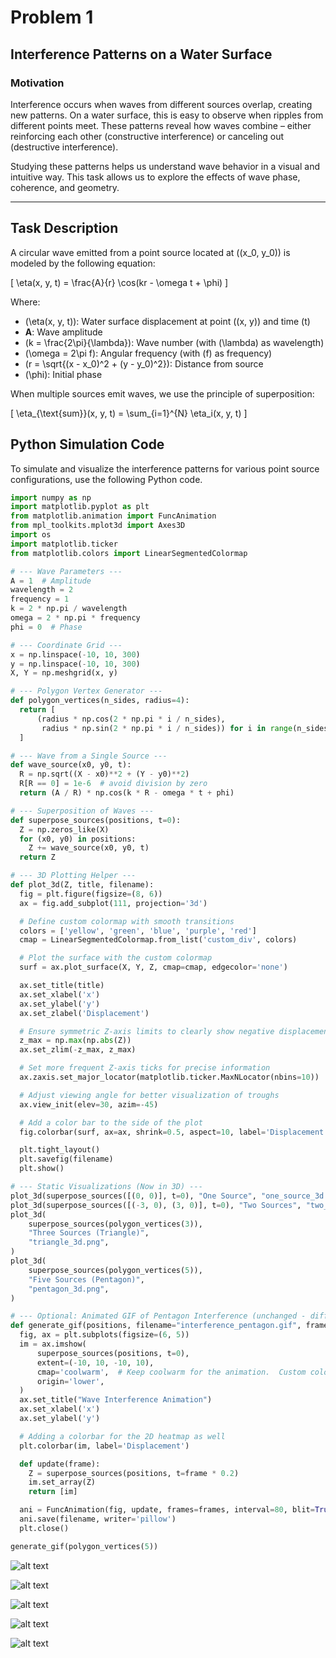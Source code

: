 # Problem 1

## Interference Patterns on a Water Surface

### Motivation

Interference occurs when waves from different sources overlap, creating new patterns. On a water surface, this is easy to observe when ripples from different points meet. These patterns reveal how waves combine – either reinforcing each other (constructive interference) or canceling out (destructive interference).

Studying these patterns helps us understand wave behavior in a visual and intuitive way. This task allows us to explore the effects of wave phase, coherence, and geometry.

---

## Task Description

A circular wave emitted from a point source located at \((x_0, y_0)\) is modeled by the following equation:

\[
\eta(x, y, t) = \frac{A}{r} \cos(kr - \omega t + \phi)
\]

Where:
- \(\eta(x, y, t)\): Water surface displacement at point \((x, y)\) and time \(t\)
- **A**: Wave amplitude
- \(k = \frac{2\pi}{\lambda}\): Wave number (with \(\lambda\) as wavelength)
- \(\omega = 2\pi f\): Angular frequency (with \(f\) as frequency)
- \(r = \sqrt{(x - x_0)^2 + (y - y_0)^2}\): Distance from source
- \(\phi\): Initial phase

When multiple sources emit waves, we use the principle of superposition:

\[
\eta_{\text{sum}}(x, y, t) = \sum_{i=1}^{N} \eta_i(x, y, t)
\]

## Python Simulation Code

To simulate and visualize the interference patterns for various point source configurations, use the following Python code.

```python
import numpy as np
import matplotlib.pyplot as plt
from matplotlib.animation import FuncAnimation
from mpl_toolkits.mplot3d import Axes3D
import os
import matplotlib.ticker
from matplotlib.colors import LinearSegmentedColormap

# --- Wave Parameters ---
A = 1  # Amplitude
wavelength = 2
frequency = 1
k = 2 * np.pi / wavelength
omega = 2 * np.pi * frequency
phi = 0  # Phase

# --- Coordinate Grid ---
x = np.linspace(-10, 10, 300)
y = np.linspace(-10, 10, 300)
X, Y = np.meshgrid(x, y)

# --- Polygon Vertex Generator ---
def polygon_vertices(n_sides, radius=4):
  return [
      (radius * np.cos(2 * np.pi * i / n_sides),
       radius * np.sin(2 * np.pi * i / n_sides)) for i in range(n_sides)
  ]

# --- Wave from a Single Source ---
def wave_source(x0, y0, t):
  R = np.sqrt((X - x0)**2 + (Y - y0)**2)
  R[R == 0] = 1e-6  # avoid division by zero
  return (A / R) * np.cos(k * R - omega * t + phi)

# --- Superposition of Waves ---
def superpose_sources(positions, t=0):
  Z = np.zeros_like(X)
  for (x0, y0) in positions:
    Z += wave_source(x0, y0, t)
  return Z

# --- 3D Plotting Helper ---
def plot_3d(Z, title, filename):
  fig = plt.figure(figsize=(8, 6))
  ax = fig.add_subplot(111, projection='3d')

  # Define custom colormap with smooth transitions
  colors = ['yellow', 'green', 'blue', 'purple', 'red']
  cmap = LinearSegmentedColormap.from_list('custom_div', colors)

  # Plot the surface with the custom colormap
  surf = ax.plot_surface(X, Y, Z, cmap=cmap, edgecolor='none')

  ax.set_title(title)
  ax.set_xlabel('x')
  ax.set_ylabel('y')
  ax.set_zlabel('Displacement')

  # Ensure symmetric Z-axis limits to clearly show negative displacement
  z_max = np.max(np.abs(Z))
  ax.set_zlim(-z_max, z_max)

  # Set more frequent Z-axis ticks for precise information
  ax.zaxis.set_major_locator(matplotlib.ticker.MaxNLocator(nbins=10))

  # Adjust viewing angle for better visualization of troughs
  ax.view_init(elev=30, azim=-45)

  # Add a color bar to the side of the plot
  fig.colorbar(surf, ax=ax, shrink=0.5, aspect=10, label='Displacement')

  plt.tight_layout()
  plt.savefig(filename)
  plt.show()

# --- Static Visualizations (Now in 3D) ---
plot_3d(superpose_sources([(0, 0)], t=0), "One Source", "one_source_3d.png")
plot_3d(superpose_sources([(-3, 0), (3, 0)], t=0), "Two Sources", "two_sources_3d.png")
plot_3d(
    superpose_sources(polygon_vertices(3)),
    "Three Sources (Triangle)",
    "triangle_3d.png",
)
plot_3d(
    superpose_sources(polygon_vertices(5)),
    "Five Sources (Pentagon)",
    "pentagon_3d.png",
)

# --- Optional: Animated GIF of Pentagon Interference (unchanged - difficult to map colors directly to values in a heatmap) ---
def generate_gif(positions, filename="interference_pentagon.gif", frames=60):
  fig, ax = plt.subplots(figsize=(6, 5))
  im = ax.imshow(
      superpose_sources(positions, t=0),
      extent=(-10, 10, -10, 10),
      cmap='coolwarm',  # Keep coolwarm for the animation.  Custom colormaps are difficult with imshow.
      origin='lower',
  )
  ax.set_title("Wave Interference Animation")
  ax.set_xlabel('x')
  ax.set_ylabel('y')

  # Adding a colorbar for the 2D heatmap as well
  plt.colorbar(im, label='Displacement')

  def update(frame):
    Z = superpose_sources(positions, t=frame * 0.2)
    im.set_array(Z)
    return [im]

  ani = FuncAnimation(fig, update, frames=frames, interval=80, blit=True)
  ani.save(filename, writer='pillow')
  plt.close()

generate_gif(polygon_vertices(5))  
```

![alt text](image.png)

![alt text](image-1.png)

![alt text](image-2.png)

![alt text](image-3.png)

![alt text](https://file%2B.vscode-resource.vscode-cdn.net/Users/macbook/Desktop/wave_interference.gif?version%3D1749537566450)